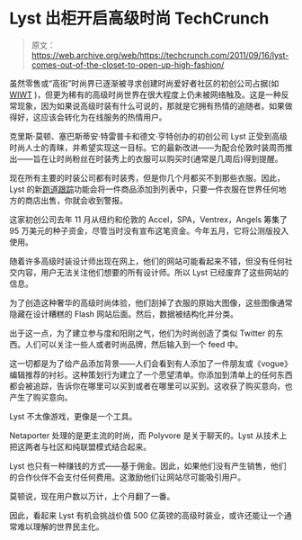# Lyst 出柜开启高级时尚 TechCrunch

> 原文：<https://web.archive.org/web/https://techcrunch.com/2011/09/16/lyst-comes-out-of-the-closet-to-open-up-high-fashion/>

虽然零售或“高街”时尚界已逐渐被寻求创建时尚爱好者社区的初创公司占据(如 [WIWT](https://web.archive.org/web/20230203100645/http://wiwt.com/) )，但更为稀有的高级时尚世界在很大程度上仍未被网络触及。这是一种反常现象，因为如果说高级时装有什么可说的，那就是它拥有热情的追随者。如果做得好，这应该会转化为在线服务的热情用户。

克里斯·莫顿、塞巴斯蒂安·特雷普卡和德文·亨特创办的初创公司 Lyst 正受到高级时尚人士的青睐，并希望实现这一目标。它的最新改进——为配合伦敦时装周而推出——旨在让时尚粉丝在时装秀上的衣服可以购买时(通常是几周后)得到提醒。

现在所有主要的时装公司都有时装秀，但是你几个月都买不到那些衣服。因此，Lyst 的新[跑道跟踪](https://web.archive.org/web/20230203100645/http://www.lyst.com/looks/)功能会将一件商品添加到列表中，只要一件衣服在世界任何地方的商店出售，你就会收到警报。

这家初创公司去年 11 月从纽约和伦敦的 Accel，SPA，Ventrex，Angels 筹集了 95 万美元的种子资金，尽管当时没有宣布这笔资金。今年五月，它将公测版投入使用。

随着许多高级时装设计师出现在网上，他们的网站可能看起来不错，但没有任何社交内容，用户无法关注他们想要的所有设计师。所以 Lyst 已经废弃了这些网站的信息。

为了创造这种奢华的高级时尚体验，他们刮掉了衣服的原始大图像，这些图像通常隐藏在设计糟糕的 Flash 网站后面。然后，数据被结构化并分类。

出于这一点，为了建立参与度和阳刚之气，他们为时尚创造了类似 Twitter 的东西。人们可以关注一些人或者时尚品牌，然后输入到一个 feed 中。

这一切都是为了给产品添加背景——人们会看到有人添加了一件朋友或《vogue》编辑推荐的衬衫。这种策划行为建立了一个愿望清单。你添加到清单上的任何东西都会被追踪，告诉你在哪里可以买到或者在哪里可以买到。这收获了购买意向，也产生了购买意向。

Lyst 不太像游戏，更像是一个工具。

Netaporter 处理的是更主流的时尚，而 Polyvore 是关于聊天的。Lyst 从技术上把这两者与社区和纯联盟模式结合起来。

Lyst 也只有一种赚钱的方式——基于佣金。因此，如果他们没有产生销售，他们的合作伙伴不会支付任何费用。这激励他们让网站尽可能吸引用户。

莫顿说，现在用户数以万计，上个月翻了一番。

因此，看起来 Lyst 有机会挑战价值 500 亿英镑的高级时装业，或许还能让一个通常难以理解的世界民主化。